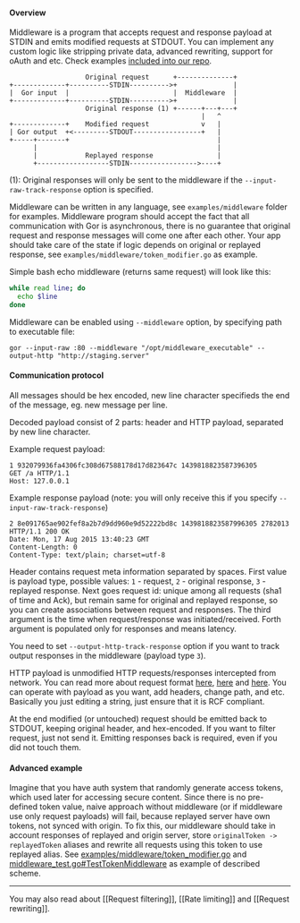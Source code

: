 #### Overview
Middleware is a program that accepts request and response payload at STDIN and emits modified requests at STDOUT. You can implement any custom logic like stripping private data, advanced rewriting, support for oAuth and etc. Check examples [included into our repo](https://github.com/buger/gor/tree/master/examples/middleware).


```
                   Original request      +--------------+
+-------------+----------STDIN---------->+              |
|  Gor input  |                          |  Middleware  |
+-------------+----------STDIN---------->+              |
                   Original response (1) +------+---+---+
                                                |   ^
+-------------+    Modified request             v   |
| Gor output  +<---------STDOUT-----------------+   |
+-----+-------+                                     |
      |                                             |
      |            Replayed response                |
      +------------------STDIN----------------->----+
```

(1): Original responses will only be sent to the middleware if the `--input-raw-track-response` option is specified.

Middleware can be written in any language, see `examples/middleware` folder for examples.
Middleware program should accept the fact that all communication with Gor is asynchronous, there is no guarantee that original request and response messages will come one after each other. Your app should take care of the state if logic depends on original or replayed response, see `examples/middleware/token_modifier.go` as example.

Simple bash echo middleware (returns same request) will look like this:
```bash
while read line; do
  echo $line
done
```

Middleware can be enabled using `--middleware` option, by specifying path to executable file:
```
gor --input-raw :80 --middleware "/opt/middleware_executable" --output-http "http://staging.server"
```

#### Communication protocol
All messages should be hex encoded, new line character specifieds the end of the message, eg. new message per line.

Decoded payload consist of 2 parts: header and HTTP payload, separated by new line character.  

Example request payload:

```
1 932079936fa4306fc308d67588178d17d823647c 1439818823587396305
GET /a HTTP/1.1
Host: 127.0.0.1

```

Example response payload (note: you will only receive this if you specify `--input-raw-track-response`)

```
2 8e091765ae902fef8a2b7d9dd960e9d52222bd8c 1439818823587996305 2782013
HTTP/1.1 200 OK
Date: Mon, 17 Aug 2015 13:40:23 GMT
Content-Length: 0
Content-Type: text/plain; charset=utf-8

```

Header contains request meta information separated by spaces. First value is payload type, possible values: `1` - request, `2` - original response, `3` - replayed response.
Next goes request id: unique among all requests (sha1 of time and Ack), but remain same for original and replayed response, so you can create associations between request and responses. The third argument is the time when request/response was initiated/received. Forth argument is populated only for responses and means latency.

You need to set `--output-http-track-response` option if you want to track output responses in the middleware (payload type `3`).

HTTP payload is unmodified HTTP requests/responses intercepted from network. You can read more about request format [here](http://www.jmarshall.com/easy/http/), [here](https://en.wikipedia.org/wiki/Hypertext_Transfer_Protocol) and [here](http://www.w3.org/Protocols/rfc2616/rfc2616.html). You can operate with payload as you want, add headers, change path, and etc. Basically you just editing a string, just ensure that it is RCF compliant.

At the end modified (or untouched) request should be emitted back to STDOUT, keeping original header, and hex-encoded. If you want to filter request, just not send it. Emitting responses back is required, even if you did not touch them.

#### Advanced example
Imagine that you have auth system that randomly generate access tokens, which used later for accessing secure content. Since there is no pre-defined token value, naive approach without middleware (or if middleware use only request payloads) will fail, because replayed server have own tokens, not synced with origin. To fix this, our middleware should take in account responses of replayed and origin server, store `originalToken -> replayedToken` aliases and rewrite all requests using this token to use replayed alias. See [examples/middleware/token_modifier.go](https://github.com/buger/gor/tree/master/examples/middleware/token_modifier.go) and [middleware_test.go#TestTokenMiddleware](https://github.com/buger/gor/tree/master/middleware_test.go) as example of described scheme.

***

You may also read about [[Request filtering]], [[Rate limiting]] and [[Request rewriting]].
